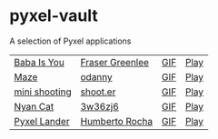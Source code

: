 # pyxel-vault

A selection of Pyxel applications

<table>
<tr>
<td><a href="https://github.com/Fraser-Greenlee/baba-is-you">Baba Is You</a></td>
<td><a href="https://twitter.com/FraserGreenlee">Fraser Greenlee</a></td>
<td><a href="https://raw.githubusercontent.com/kitao/pyxel-vault/main/apps/baba_is_you.gif">GIF</a></td>
<td><a href="https://kitao.github.io/pyxel/wasm/launcher/?play=kitao.pyxel-vault.apps.baba_is_you&gamepad=enabled
">Play</a></td>
</tr>
<tr>
<td><a href="https://github.com/dannyso16/Maze">Maze</a></td>
<td><a href="https://twitter.com/dannyso16">odanny</a></td>
<td><a href="https://raw.githubusercontent.com/kitao/pyxel-vault/main/apps/maze.gif">GIF</a></td>
<td><a href="https://kitao.github.io/pyxel/wasm/launcher/?play=kitao.pyxel-vault.apps.maze&gamepad=enabled
">Play</a></td>
</tr>
<tr>
<td><a href="https://github.com/5h00T/mini_shooting">mini shooting</a></td>
<td><a href="https://twitter.com/m4_sd">shoot.er</a></td>
<td><a href="https://raw.githubusercontent.com/kitao/pyxel-vault/main/apps/mini_shooting.gif">GIF</a></td>
<td><a href="https://kitao.github.io/pyxel/wasm/launcher/?play=kitao.pyxel-vault.apps.mini_shooting&gamepad=enabled&packages=numpy
">Play</a></td>
</tr>
<tr>
<td><a href="https://github.com/3w36zj6/NyanCat">Nyan Cat</a></td>
<td><a href="https://github.com/3w36zj6">3w36zj6</a></td>
<td><a href="https://raw.githubusercontent.com/kitao/pyxel-vault/main/apps/nyan_cat.gif">GIF</a></td>
<td><a href="https://kitao.github.io/pyxel/wasm/launcher/?play=kitao.pyxel-vault.apps.nyan_cat&gamepad=enabled
">Play</a></td>
</tr>
<tr>
<td><a href="https://github.com/humrochagf/pyxel-lander">Pyxel Lander</a></td>
<td><a href="https://twitter.com/humrochagf">Humberto Rocha</a></td>
<td><a href="https://raw.githubusercontent.com/kitao/pyxel-vault/main/apps/pyxel_lander.gif">GIF</a></td>
<td><a href="https://kitao.github.io/pyxel/wasm/launcher/?play=kitao.pyxel-vault.apps.pyxel_lander&gamepad=enabled">Play</a></td>
</tr>
</table>

